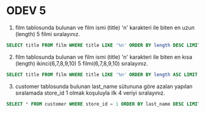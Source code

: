 # ODEV 5
1. film tablosunda bulunan ve film ismi (title) 'n' karakteri ile biten en uzun (length) 5 filmi sıralayınız.
```SQL
SELECT title FROM film WHERE title LIKE '%n' ORDER BY length DESC LIMIT 5
```
2. film tablosunda bulunan ve film ismi (title) 'n' karakteri ile biten en kısa (length) ikinci(6,7,8,9,10) 5 filmi(6,7,8,9,10) sıralayınız.
```SQL
SELECT title FROM film WHERE title LIKE '%n' ORDER BY length ASC LIMIT 5 OFFSET 5
```
3. customer tablosunda bulunan last_name sütununa göre azalan yapılan sıralamada store_id 1 olmak koşuluyla ilk 4 veriyi sıralayınız.
```SQL
SELECT * FROM customer WHERE store_id = 1 ORDER BY last_name DESC LIMIT 4
```
